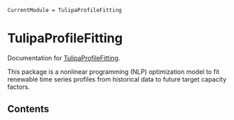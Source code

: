 ```@meta
CurrentModule = TulipaProfileFitting
```

# TulipaProfileFitting

Documentation for [TulipaProfileFitting](https://github.com/TulipaEnergy/TulipaProfileFitting.jl).

This package is a nonlinear programming (NLP) optimization model to fit renewable time series profiles from historical data to future target capacity factors.

## Contents

```@contents
```
